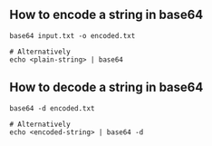 ## How to encode a string in base64
```shell
base64 input.txt -o encoded.txt

# Alternatively
echo <plain-string> | base64
```

## How to decode a string in base64
```shell
base64 -d encoded.txt

# Alternatively
echo <encoded-string> | base64 -d
```
